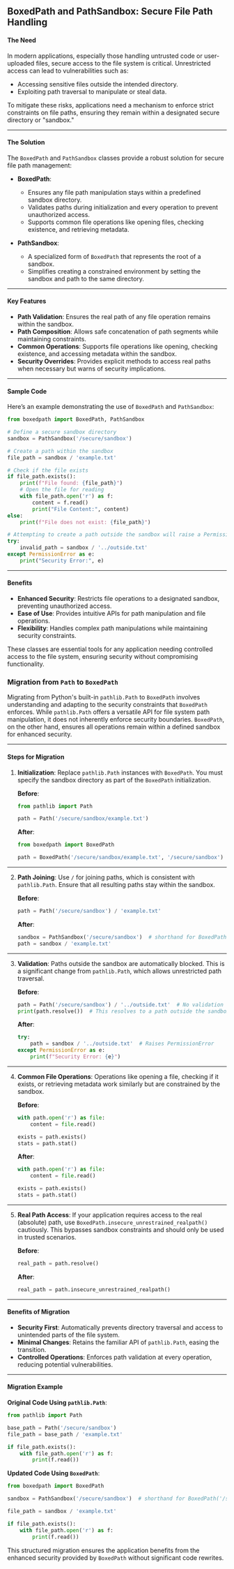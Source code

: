 ## BoxedPath and PathSandbox: Secure File Path Handling

#### **The Need**
In modern applications, especially those handling untrusted code or user-uploaded files, secure access to the file system is critical. Unrestricted access can lead to vulnerabilities such as:
- Accessing sensitive files outside the intended directory.
- Exploiting path traversal to manipulate or steal data.

To mitigate these risks, applications need a mechanism to enforce strict constraints on file paths, ensuring they remain within a designated secure directory or "sandbox."

---

#### **The Solution**
The `BoxedPath` and `PathSandbox` classes provide a robust solution for secure file path management:
- **BoxedPath**:
  - Ensures any file path manipulation stays within a predefined sandbox directory.
  - Validates paths during initialization and every operation to prevent unauthorized access.
  - Supports common file operations like opening files, checking existence, and retrieving metadata.

- **PathSandbox**:
  - A specialized form of `BoxedPath` that represents the root of a sandbox.
  - Simplifies creating a constrained environment by setting the sandbox and path to the same directory.

---

#### **Key Features**
- **Path Validation**: Ensures the real path of any file operation remains within the sandbox.
- **Path Composition**: Allows safe concatenation of path segments while maintaining constraints.
- **Common Operations**: Supports file operations like opening, checking existence, and accessing metadata within the sandbox.
- **Security Overrides**: Provides explicit methods to access real paths when necessary but warns of security implications.

---

#### **Sample Code**
Here’s an example demonstrating the use of `BoxedPath` and `PathSandbox`:

```python
from boxedpath import BoxedPath, PathSandbox

# Define a secure sandbox directory
sandbox = PathSandbox('/secure/sandbox')

# Create a path within the sandbox
file_path = sandbox / 'example.txt'

# Check if the file exists
if file_path.exists():
    print(f"File found: {file_path}")
    # Open the file for reading
    with file_path.open('r') as f:
        content = f.read()
        print("File Content:", content)
else:
    print(f"File does not exist: {file_path}")

# Attempting to create a path outside the sandbox will raise a PermissionError
try:
    invalid_path = sandbox / '../outside.txt'
except PermissionError as e:
    print("Security Error:", e)
```

---

#### **Benefits**
- **Enhanced Security**: Restricts file operations to a designated sandbox, preventing unauthorized access.
- **Ease of Use**: Provides intuitive APIs for path manipulation and file operations.
- **Flexibility**: Handles complex path manipulations while maintaining security constraints.

These classes are essential tools for any application needing controlled access to the file system, ensuring security without compromising functionality.

### Migration from `Path` to `BoxedPath`

Migrating from Python's built-in `pathlib.Path` to `BoxedPath` involves understanding and adapting to the security constraints that `BoxedPath` enforces. While `pathlib.Path` offers a versatile API for file system path manipulation, it does not inherently enforce security boundaries. `BoxedPath`, on the other hand, ensures all operations remain within a defined sandbox for enhanced security.

---

#### **Steps for Migration**

1. **Initialization**:
   Replace `pathlib.Path` instances with `BoxedPath`. You must specify the sandbox directory as part of the `BoxedPath` initialization.

   **Before**:
   ```python
   from pathlib import Path

   path = Path('/secure/sandbox/example.txt')
   ```

   **After**:
   ```python
   from boxedpath import BoxedPath

   path = BoxedPath('/secure/sandbox/example.txt', '/secure/sandbox')
   ```

---

2. **Path Joining**:
   Use `/` for joining paths, which is consistent with `pathlib.Path`. Ensure that all resulting paths stay within the sandbox.

   **Before**:
   ```python
   path = Path('/secure/sandbox') / 'example.txt'
   ```

   **After**:
   ```python
   sandbox = PathSandbox('/secure/sandbox')  # shorthand for BoxedPath('/secure/sandbox', '/secure/sandbox')
   path = sandbox / 'example.txt'
   ```

---

3. **Validation**:
   Paths outside the sandbox are automatically blocked. This is a significant change from `pathlib.Path`, which allows unrestricted path traversal.

   **Before**:
   ```python
   path = Path('/secure/sandbox') / '../outside.txt'  # No validation
   print(path.resolve())  # This resolves to a path outside the sandbox
   ```

   **After**:
   ```python
   try:
       path = sandbox / '../outside.txt'  # Raises PermissionError
   except PermissionError as e:
       print(f"Security Error: {e}")
   ```

---

4. **Common File Operations**:
   Operations like opening a file, checking if it exists, or retrieving metadata work similarly but are constrained by the sandbox.

   **Before**:
   ```python
   with path.open('r') as file:
       content = file.read()

   exists = path.exists()
   stats = path.stat()
   ```

   **After**:
   ```python
   with path.open('r') as file:
       content = file.read()

   exists = path.exists()
   stats = path.stat()
   ```

---

5. **Real Path Access**:
   If your application requires access to the real (absolute) path, use `BoxedPath.insecure_unrestrained_realpath()` cautiously. This bypasses sandbox constraints and should only be used in trusted scenarios.

   **Before**:
   ```python
   real_path = path.resolve()
   ```

   **After**:
   ```python
   real_path = path.insecure_unrestrained_realpath()
   ```

---

#### **Benefits of Migration**
- **Security First**: Automatically prevents directory traversal and access to unintended parts of the file system.
- **Minimal Changes**: Retains the familiar API of `pathlib.Path`, easing the transition.
- **Controlled Operations**: Enforces path validation at every operation, reducing potential vulnerabilities.

---

#### **Migration Example**

**Original Code Using `pathlib.Path`**:
```python
from pathlib import Path

base_path = Path('/secure/sandbox')
file_path = base_path / 'example.txt'

if file_path.exists():
    with file_path.open('r') as f:
        print(f.read())
```

**Updated Code Using `BoxedPath`**:
```python
from boxedpath import BoxedPath

sandbox = PathSandbox('/secure/sandbox')  # shorthand for BoxedPath('/secure/sandbox', '/secure/sandbox')

file_path = sandbox / 'example.txt'

if file_path.exists():
    with file_path.open('r') as f:
        print(f.read())
```

This structured migration ensures the application benefits from the enhanced security provided by `BoxedPath` without significant code rewrites.
